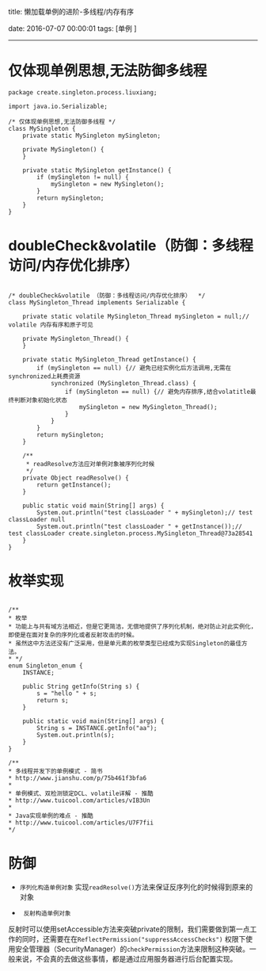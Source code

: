title:  懒加载单例的进阶-多线程/内存有序

date: 2016-07-07 00:00:01
tags: [单例 ]



---

#  仅体现单例思想,无法防御多线程
```
package create.singleton.process.liuxiang;
 
import java.io.Serializable;
 
/* 仅体现单例思想,无法防御多线程 */
class MySingleton {
    private static MySingleton mySingleton;
 
    private MySingleton() {
    }
 
    private static MySingleton getInstance() {
        if (mySingleton != null) {
            mySingleton = new MySingleton();
        }
        return mySingleton;
    }
}
```



#  doubleCheck&volatile（防御：多线程访问/内存优化排序）
```

/* doubleCheck&volatile （防御：多线程访问/内存优化排序）  */
class MySingleton_Thread implements Serializable {
 
    private static volatile MySingleton_Thread mySingleton = null;// volatile 内存有序和原子可见
 
    private MySingleton_Thread() {
    }
 
    private static MySingleton_Thread getInstance() {
        if (mySingleton == null) {// 避免已经实例化后方法调用,无需在synchronized上耗费资源
            synchronized (MySingleton_Thread.class) {
                if (mySingleton == null) {// 避免内存排序,结合volatitle最终判断对象初始化状态
                    mySingleton = new MySingleton_Thread();
                }
            }
        }
        return mySingleton;
    }
 
    /**
     * readResolve方法应对单例对象被序列化时候
     */
    private Object readResolve() {
        return getInstance();
    }
 
    public static void main(String[] args) {
        System.out.println("test classLoader " + mySingleton);// test classLoader null
        System.out.println("test classLoader " + getInstance());// test classLoader create.singleton.process.MySingleton_Thread@73a28541
    }
}
```



#  枚举实现
```

/**
* 枚举
* 功能上与共有域方法相近，但是它更简洁，无偿地提供了序列化机制，绝对防止对此实例化，即使是在面对复杂的序列化或者反射攻击的时候。
* 虽然这中方法还没有广泛采用，但是单元素的枚举类型已经成为实现Singleton的最佳方法。
* */
enum Singleton_enum {
    INSTANCE;
 
    public String getInfo(String s) {
        s = "hello " + s;
        return s;
    }
 
    public static void main(String[] args) {
        String s = INSTANCE.getInfo("aa");
        System.out.println(s);
    }
}
 
/**
* 多线程并发下的单例模式 - 简书
* http://www.jianshu.com/p/75b461f3bfa6
*
* 单例模式、双检测锁定DCL、volatile详解 - 推酷
* http://www.tuicool.com/articles/vIB3Un
*
* Java实现单例的难点 - 推酷
* http://www.tuicool.com/articles/U7F7fii
*/
```



# 防御
- `序列化构造单例对象`
实现`readResolve()`方法来保证反序列化的时候得到原来的对象

- ` 反射构造单例对象`

反射时可以使用setAccessible方法来突破private的限制，我们需要做到第一点工作的同时，还需要在在`ReflectPermission("suppressAccessChecks")` 权限下使用安全管理器（SecurityManager）的`checkPermission`方法来限制这种突破。一般来说，不会真的去做这些事情，都是通过应用服务器进行后台配置实现。

